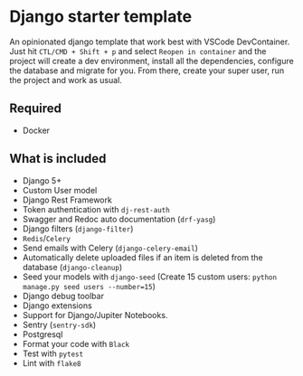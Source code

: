 # Django starter template

An opinionated django template that work best with VSCode DevContainer. Just hit `CTL/CMD + Shift + p` and select `Reopen in container` and the project will create a dev environment, install all the dependencies, configure the database and migrate for you. From there, create your super user, run the project and work as usual.

## Required

- Docker

## What is included

- Django 5+
- Custom User model
- Django Rest Framework
- Token authentication with `dj-rest-auth`
- Swagger and Redoc auto documentation (`drf-yasg`)
- Django filters (`django-filter`)
- `Redis`/`Celery`
- Send emails with Celery (`django-celery-email`)
- Automatically delete uploaded files if an item is deleted from the database (`django-cleanup`)
- Seed your models with `django-seed` (Create 15 custom users: `python manage.py seed users --number=15`)
- Django debug toolbar
- Django extensions
- Support for Django/Jupiter Notebooks.
- Sentry (`sentry-sdk`)
- Postgresql
- Format your code with `Black`
- Test with `pytest`
- Lint with `flake8`
